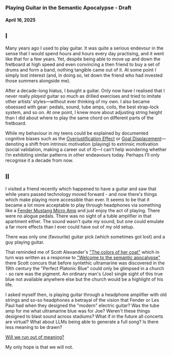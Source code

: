 ### Playing Guitar in the Semantic Apocalypse - Draft
#### April 16, 2025

**I**
---
Many years ago I used to play guitar. It was quite a serious endevour in the sense that I would spend hours and hours every day practising, and it went like that for a few years. Yet, despite being able to move up and down the fretboard at high speed and even convincing a then friend to buy a set of drums and form a band, nothing tangible came out of it. At some point I simply lost interest (and, in doing so, let down the friend who had invested those summers alongside me).

After a decade-long hiatus, I bought a guitar. Only now have I realised that I never really *played* guitar so much as drilled exercises and tried to imitate other artists’ styles—without ever thinking of my own. I also became obsessed with gear: pedals, sound, tube amps, coils, the best strap-lock system, and so on. At one point, I knew more about adjusting string height than I did about where to play the same chord on different parts of the fretboard.

While my behaviour in my teens could be explained by documented cognitive biases such as the [Overjustification Effect](https://en.wikipedia.org/wiki/Overjustification_effect) or [Goal Displacement](https://en.wikipedia.org/wiki/Goal#Goal_displacement)—denoting a shift from intrinsic motivation (playing) to extrinsic motivation (social validation, making a career out of it)—I can’t help wondering whether I’m exhibiting similar patterns in other endeavours today. Perhaps I’ll only recognise it a decade from now.

**II**
---
I visited a friend recently which happened to have a guitar and saw that while years passed technology moved forward - and now there's things which make playing more accessible than ever. It seems to be that it became a lot more acceptable to play through headphones via something like a [Fender Mustang Micro Amp](https://eu.fender.com/products/mustang-micro) and just enjoy the act of playing. There were no alogue pedals. There was no sight of a tuble amplifier in that apartment either. The sound wasn't quite *my* sound, but one could emulate a far more effects than I ever could have out of my old setup.

There was only one (favourite) guitar pick (which sometimes got lost) and a guy playing guitar.

That reminded me of Scott Alexander's ["The colors of her coat"](https://www.astralcodexten.com/p/the-colors-of-her-coat) which in turn was written as a response to ["Welcome to the semantic apocalypse"](https://www.theintrinsicperspective.com/p/welcome-to-the-semantic-apocalypse)
there Scott concurs that before syntethic ultramarine was discovered in the 19th century the "Perfect Platonic Blue" could only be glimpsed in a church - so rare was the pigment. An ordinary man's (Joe) single sight of this true blue not available anywhere else but the church would be a highlight of his life. 

I asked myself then, is playing guitar through a headphone amplifier with old strings and so-so headphones a betrayal of the vision that Fender or Les Paul had when they designed the "modern" electric guitar? Was the tube amp for me what ultramarine blue was for Joe?
Weren't these things designed to blast sound across stadiums? What if in the future all concerts are virtual?
What about LLMs being able to generate a full song? 
Is there less meaning to be drawn? 

[Will we run out of meaning?](https://www.lesswrong.com/posts/aEdqh3KPerBNYvoWe/complex-novelty) 

My only hope is that we will not.
